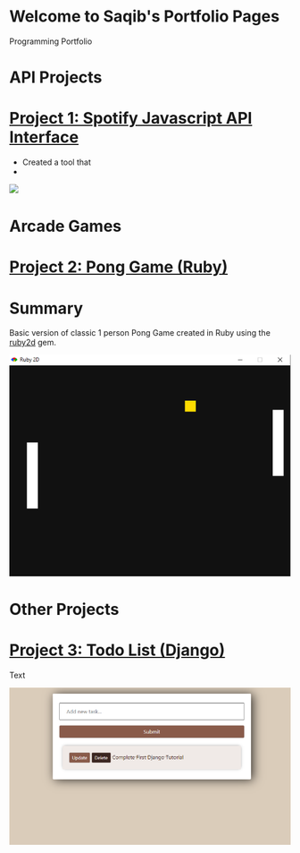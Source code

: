 # Welcome to Saqib's Portfolio Pages
Programming Portfolio

# API Projects
# [Project 1: Spotify Javascript API Interface](https://github.com/PlayingNumbers/ds_salary_proj) 
* Created a tool that 
* 

![](/images/positions_by_state.png)

# Arcade Games
# [Project 2: Pong Game (Ruby)](https://github.com/skhanbhai/Pong-Game-Ruby) 
# Summary
Basic version of classic 1 person Pong Game created in Ruby using the [ruby2d](http://www.ruby2d.com/) gem.

![ruby_pong](https://github.com/skhanbhai/Pong-Game-Ruby/blob/main/PongGame.PNG)



# Other Projects
# [Project 3: Todo List (Django)](https://github.com/skhanbhai/Todo-List-Django) 
Text

![Todo Django](https://github.com/skhanbhai/Todo-List-Django/blob/main/Todo/DjangoTodo.PNG?raw=true)

